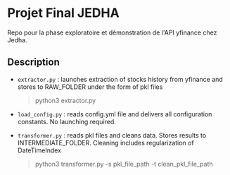 # Projet Final JEDHA

Repo pour la phase exploratoire et démonstration de l'API yfinance chez Jedha.


## Description

- `extractor.py` : launches extraction of stocks history from yfinance and stores to RAW_FOLDER under the form of pkl files

    > python3 extractor.py

- `load_config.py` : reads config.yml file and delivers all configuration constants. No launching required.
- `transformer.py` : reads pkl files and cleans data. Stores results to INTERMEDIATE_FOLDER. Cleaning includes regularization of DateTimeIndex
  
    > python3 transformer.py -s pkl_file_path -t clean_pkl_file_path